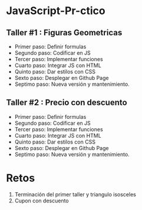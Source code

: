 # JavaScript-Pr-ctico

## Taller #1 : Figuras Geometricas

- Primer paso: Definir formulas
- Segundo paso: Codificar en JS
- Tercer paso: Implementar funciones
- Cuarto paso: Integrar JS con HTML
- Quinto paso: Dar estilos con CSS
- Sexto paso: Desplegar en Github Page
- Septimo paso: Nueva versión y mantenimiento.

## Taller #2 : Precio con descuento
- Primer paso: Definir formulas
- Segundo paso: Codificar en JS
- Tercer paso: Implementar funciones
- Cuarto paso: Integrar JS con HTML
- Quinto paso: Dar estilos con CSS
- Sexto paso: Desplegar en Github Page
- Septimo paso: Nueva versión y mantenimiento.

# Retos 
1. Terminación del primer taller y triangulo isosceles
2. Cupon con descuento
